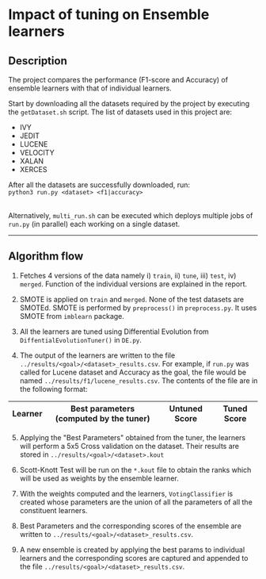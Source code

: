 # Impact of tuning on Ensemble learners

## Description
The project compares the performance (F1-score and Accuracy) of ensemble learners with that of individual learners.


Start by downloading all the datasets required by the project by executing the `getDataset.sh` script. The list of datasets used in this project are:
* IVY
* JEDIT
* LUCENE
* VELOCITY
* XALAN
* XERCES


After all the datasets are successfully downloaded, run:<br>
`python3 run.py <dataset> <f1|accuracy>`
<br><br>

Alternatively, `multi_run.sh` can be executed which deploys multiple jobs of `run.py` (in parallel) each working on a single dataset.

---

## Algorithm flow
1. Fetches 4 versions of the data namely i) `train`, ii) `tune`, iii) `test`, iv) `merged`. Function of the individual versions are explained in the report. 

2. SMOTE is applied on `train` and `merged`. None of the test datasets are SMOTEd. SMOTE is performed by `preprocess()` in `preprocess.py`. It uses SMOTE from `imblearn` package.

3. All the learners are tuned using Differential Evolution from `DiffentialEvolutionTuner()` in `DE.py`.

4. The output of the learners are written to the file `../results/<goal>/<dataset>_results.csv`. For example, if `run.py` was called for Lucene dataset and Accuracy as the goal, the file would be named `../results/f1/lucene_results.csv`. The contents of the file are in the following format:<br>

Learner | Best parameters (computed by the tuner) | Untuned Score | Tuned Score
--- | --- | --- | ---

5. Applying the "Best Parameters" obtained from the tuner, the learners will perform a 5x5 Cross validation on the dataset. Their results are stored in `../results/<goal>/<dataset>.kout`

6. Scott-Knott Test will be run on the `*.kout` file to obtain the ranks which will be used as weights by the ensemble learner.

7. With the weights computed and the learners, `VotingClassifier` is created whose parameters are the union of all the parameters of all the constituent learners.

8. Best Parameters and the corresponding scores of the ensemble are written to `../results/<goal>/<dataset>_results.csv`.

9. A new ensemble is created by applying the best params to individual learners and the corresponding scores are captured and appended to the file `../results/<goal>/<dataset>_results.csv`.

